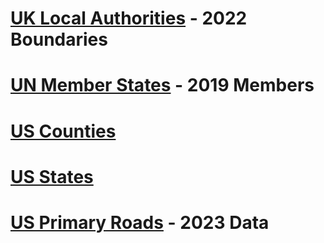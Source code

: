 # [UK Local Authorities](https://geoportal.statistics.gov.uk/datasets/995533eee7e44848bf4e663498634849_0/explore?location=55.191716%2C-3.316939%2C7.09) - 2022 Boundaries

# [UN Member States](https://public.opendatasoft.com/explore/dataset/world-administrative-boundaries/export/) - 2019 Members

# [US Counties](https://public.opendatasoft.com/explore/dataset/georef-united-states-of-america-county/export/)

# [US States](https://public.opendatasoft.com/explore/dataset/us-state-boundaries/export/)

# [US Primary Roads](https://www.census.gov/cgi-bin/geo/shapefiles/index.php?year=2023&layergroup=Roads) - 2023 Data